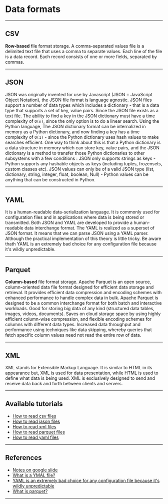 # Data formats
***

## CSV
**Row-based** file format storage. A comma-separated values file is a delimited text file that uses a comma to separate values. Each line of the file is a data record. Each record consists of one or more fields, separated by commas. 
***

## JSON
JSON was originally invented for use by Javascript (JSON = JavaScript Object Notation), the JSON file format is language agnostic. JSON files support a number of data types which includes a dictionary - that is a data type that supports a set of key, value pairs. Since the JSON file exists as a text file. The ability to find a key in the JSON dictionary must have a time complexity of `O(n)`, since the only option is to do a linear search. Using the Python language, The JSON dictionary format can be internalized in memory as a Python dictionary, and now finding a key has a time complexity of `O(1)` - since the Python dictionary uses hash values to make searches efficient. One way to think about this is that a Python dictionary is a data structure in memory which can store key, value pairs, and the JSON dictionary is a method to transfer those Python dictionaries to other subsystems with a few conditions : JSON only supports strings as keys - Python supports any hashable objects as keys (including tuples, frozensets, custom classes etc). JSON values can only be of a valid JSON type (list, dictionary, string, integer, float, boolean, Null) - Python values can be anything that can be constructed in Python.
***

## YAML
It is a human-readable data-serialization language. It is commonly used for configuration files and in applications where data is being stored or transmitted. Both JSON and YAML are developed to provide a human-readable data interchange format. The YAML is realized as a superset of JSON format. It means that we can parse JSON using a YAML parser. Although the practical implementation of this theory is little tricky. Be aware thath YAML is an extremely bad choice for any configuration file because it's wildly unpredictable.
***

## Parquet
**Column-based** file format storage. Apache Parquet is an open source, column-oriented data file format designed for efficient data storage and retrieval. It provides efficient data compression and encoding schemes with enhanced performance to handle complex data in bulk. Apache Parquet is designed to be a common interchange format for both batch and interactive workloads. Good for storing big data of any kind (structured data tables, images, videos, documents). Saves on cloud storage space by using highly efficient column-wise compression, and flexible encoding schemes for columns with different data types. Increased data throughput and performance using techniques like data skipping, whereby queries that fetch specific column values need not read the entire row of data.
***

## XML
XML stands for Extensible Markup Language. It is similar to HTML in its appearance but, XML is used for data presentation, while HTML is used to define what data is being used. XML is exclusively designed to send and receive data back and forth between clients and servers.
***


## Available tutorials
- [How to read csv files](https://github.com/kyaiooiayk/Data-Format-Notes/blob/main/tutorials/GitHub_MD_rendering/How%20to%20read%20csv%20files.ipynb)
- [How to read jason files](https://github.com/kyaiooiayk/Data-Format-Notes/blob/main/tutorials/GitHub_MD_rendering/How%20to%20read%20jason%20files.ipynb)
- [How to read xml files](https://github.com/kyaiooiayk/Data-Format-Notes/blob/main/tutorials/GitHub_MD_rendering/How%20to%20read%20xml%20files.ipynb)
- [How to read parquet files](https://github.com/kyaiooiayk/Data-Format-Notes/blob/main/tutorials/GitHub_MD_rendering/How%20to%20read%20parquet%20files.ipynb)
- [How to read yaml files](https://github.com/kyaiooiayk/Data-Format-Notes/blob/main/tutorials/GitHub_MD_rendering/How%20to%20read%20yaml%20files.ipynb)
***

## References
- [Notes on google slide](https://drive.google.com/drive/u/0/folders/1ozg7LuoK2Sn35W-CKMEy5RB3IICiX2Og)
- [What is a YMAL file?](https://docs.fileformat.com/programming/yaml/)
- [YAML is an extremely bad choice for any configuration file because it's wildly unpredictable](https://tomswirly.medium.com/yaml-is-an-extremely-bad-choice-for-any-configuration-file-because-its-wildly-unpredictable-d37969d20fef)
- [What is parquet?](https://www.databricks.com/glossary/what-is-parquet)
***
